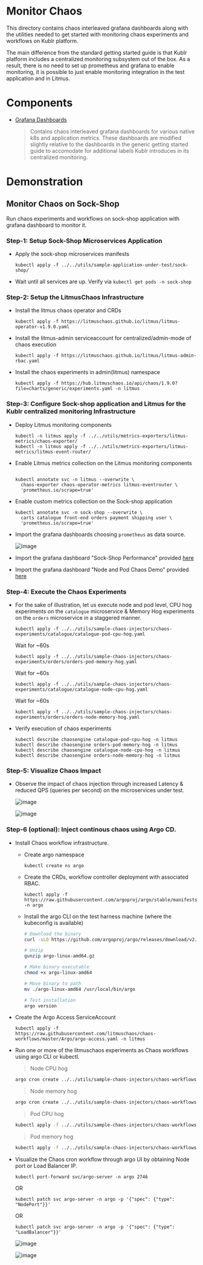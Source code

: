 # Monitor Chaos

This directory contains chaos interleaved grafana dashboards along with the utilities needed to get started with monitoring chaos experiments and workflows on Kublr platform.

The main difference from the standard getting started guide is that Kublr platform includes a centralized monitoring subsystem out of the box. As a result, there is no
need to set up prometheus and grafana to enable monitoring, it is possible to just enable monitoring integration in the test application and in Litmus.

# Components

- [Grafana Dashboards](https://github.com/litmuschaos/litmus/blob/master/monitoring/platforms/kublr/grafana-dashboards)

  > Contains chaos interleaved grafana dashboards for various native k8s and application metrics. These dashboards are
  > modified slightly relative to the dashboards in the generic getting started guide to accomodate for additional labels
  > Kublr introduces in its centralized monitoring.

# Demonstration

## Monitor Chaos on Sock-Shop

Run chaos experiments and workflows on sock-shop application with grafana dashboard to monitor it.

### Step-1: Setup Sock-Shop Microservices Application

- Apply the sock-shop microservices manifests

  ```
  kubectl apply -f ../../utils/sample-application-under-test/sock-shop/
  ```

- Wait until all services are up. Verify via `kubectl get pods -n sock-shop`

### Step-2: Setup the LitmusChaos Infrastructure

- Install the litmus chaos operator and CRDs

  ```
  kubectl apply -f https://litmuschaos.github.io/litmus/litmus-operator-v1.9.0.yaml
  ```

- Install the litmus-admin serviceaccount for centralized/admin-mode of chaos execution

  ```
  kubectl apply -f https://litmuschaos.github.io/litmus/litmus-admin-rbac.yaml
  ```

- Install the chaos experiments in admin(litmus) namespace

  ```
  kubectl apply -f https://hub.litmuschaos.io/api/chaos/1.9.0?file=charts/generic/experiments.yaml -n litmus
  ```

### Step-3: Configure Sock-shop application and Litmus for the Kublr centralized monitoring Infrastructure

- Deploy Litmus monitoring components

  ```
  kubectl -n litmus apply -f ../../utils/metrics-exporters/litmus-metrics/chaos-exporter/
  kubectl -n litmus apply -f ../../utils/metrics-exporters/litmus-metrics/litmus-event-router/
  ```

- Enable Litmus metrics collection on the Litmus monitoring components

  ```

  kubectl annotate svc -n litmus --overwrite \
    chaos-exporter chaos-operator-metrics litmus-eventrouter \
    'prometheus.io/scrape=true'

  ```

- Enable custom metrics collection on the Sock-shop application

  ```
  kubectl annotate svc -n sock-shop --overwrite \
    carts catalogue front-end orders payment shipping user \
    'prometheus.io/scrape=true'
  ```

- Import the grafana dashboards choosing `prometheus` as data source.

  ![image](https://github.com/litmuschaos/litmus/blob/master/monitoring/screenshots/import-dashboard.png?raw=true)

- Import the grafana dashboard "Sock-Shop Performance" provided [here](https://raw.githubusercontent.com/litmuschaos/litmus/master/monitoring/platforms/kublr/grafana-dashboards/kubernetes/Sock-Shop-Performance-Under-Chaos.json)

- Import the grafana dashboard "Node and Pod Chaos Demo" provided [here](https://raw.githubusercontent.com/litmuschaos/litmus/master/monitoring/platforms/kublr/grafana-dashboards/kubernetes/Node-and-pod-metrics-dashboard-kublr.json)

### Step-4: Execute the Chaos Experiments

- For the sake of illustration, let us execute node and pod level, CPU hog experiments on the `catalogue` microservice & Memory Hog
  experiments on the `orders` microservice in a staggered manner.

  ```
  kubectl apply -f ../../utils/sample-chaos-injectors/chaos-experiments/catalogue/catalogue-pod-cpu-hog.yaml
  ```

  Wait for ~60s

  ```
  kubectl apply -f ../../utils/sample-chaos-injectors/chaos-experiments/orders/orders-pod-memory-hog.yaml
  ```

  Wait for ~60s

  ```
  kubectl apply -f ../../utils/sample-chaos-injectors/chaos-experiments/catalogue/catalogue-node-cpu-hog.yaml
  ```

  Wait for ~60s

  ```
  kubectl apply -f ../../utils/sample-chaos-injectors/chaos-experiments/orders/orders-node-memory-hog.yaml
  ```

- Verify execution of chaos experiments

  ```
  kubectl describe chaosengine catalogue-pod-cpu-hog -n litmus
  kubectl describe chaosengine orders-pod-memory-hog -n litmus
  kubectl describe chaosengine catalogue-node-cpu-hog -n litmus
  kubectl describe chaosengine orders-node-memory-hog -n litmus
  ```

### Step-5: Visualize Chaos Impact

- Observe the impact of chaos injection through increased Latency & reduced QPS (queries per second) on the microservices
  under test.

  ![image](https://github.com/litmuschaos/litmus/blob/master/monitoring/screenshots/Sock-Shop-Dashboard.png?raw=true)

  ![image](https://github.com/litmuschaos/litmus/blob/master/monitoring/screenshots/Node-and-Pod-metrics-Dashboard.png?raw=true)

### Step-6 (optional): Inject continous chaos using Argo CD.

- Install Chaos workflow infrastructure.

  - Create argo namespace

    ```
    kubectl create ns argo
    ```

  - Create the CRDs, workflow controller deployment with associated RBAC.

    ```
    kubectl apply -f https://raw.githubusercontent.com/argoproj/argo/stable/manifests/install.yaml -n argo
    ```

  - Install the argo CLI on the test harness machine (where the kubeconfig is available)

    ```bash
    # Download the binary
    curl -sLO https://github.com/argoproj/argo/releases/download/v2.11.0/argo-linux-amd64.gz

    # Unzip
    gunzip argo-linux-amd64.gz

    # Make binary executable
    chmod +x argo-linux-amd64

    # Move binary to path
    mv ./argo-linux-amd64 /usr/local/bin/argo

    # Test installation
    argo version
    ```

- Create the Argo Access ServiceAccount

  ```
  kubectl apply -f https://raw.githubusercontent.com/litmuschaos/chaos-workflows/master/Argo/argo-access.yaml -n litmus
  ```

- Run one or more of the litmuschaos experiments as Chaos workflows using argo CLI or kubectl.

  > Node CPU hog

  ```bash
  argo cron create ../../utils/sample-chaos-injectors/chaos-workflows-with-argo-CD/catalogue/catalogue-node-cpu-hog-workflow.yaml -n litmus
  ```

  > Node memory hog

  ```bash
  argo cron create ../../utils/sample-chaos-injectors/chaos-workflows-with-argo-CD/orders/orders-node-memory-hog-workflow.yaml -n litmus
  ```

  > Pod CPU hog

  ```bash
  kubectl apply -f ../../utils/sample-chaos-injectors/chaos-workflows-with-argo-CD/catalogue/catalogue-pod-cpu-hog-workflow.yaml -n litmus
  ```

  > Pod memory hog

  ```bash
  kubectl apply -f ../../utils/sample-chaos-injectors/chaos-workflows-with-argo-CD/orders/orders-pod-memory-hog-workflow.yaml -n litmus
  ```

- Visualize the Chaos cron workflow through argo UI by obtaining Node port or Load Balancer IP.

  ```
  kubectl port-forward svc/argo-server -n argo 2746
  ```

  OR

  ```
  kubectl patch svc argo-server -n argo -p '{"spec": {"type": "NodePort"}}'
  ```

  OR

  ```
  kubectl patch svc argo-server -n argo -p '{"spec": {"type": "LoadBalancer"}}'
  ```

  ![image](https://github.com/litmuschaos/litmus/blob/master/monitoring/screenshots/chaos-workflow-representation.png?raw=true)

  ![image](https://github.com/litmuschaos/litmus/blob/master/monitoring/screenshots/chaos-cron-workflows.png?raw=true)
